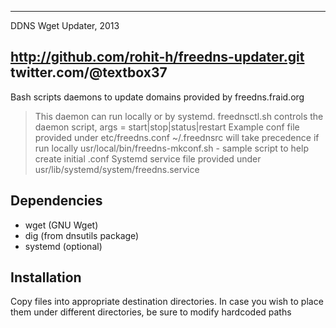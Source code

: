 ------------------------
DDNS Wget Updater, 2013

http://github.com/rohit-h/freedns-updater.git
twitter.com/@textbox37
------------------------

Bash scripts daemons to update domains provided by freedns.fraid.org

> This daemon can run locally or by systemd.
> freednsctl.sh controls the daemon script, args = start|stop|status|restart
> Example conf file provided under etc/freedns.conf
> ~/.freednsrc will take precedence if run locally
> usr/local/bin/freedns-mkconf.sh - sample script to help create initial .conf
> Systemd service file provided under usr/lib/systemd/system/freedns.service


Dependencies
------------------------
* wget (GNU Wget)
* dig  (from dnsutils package)
* systemd (optional)


Installation
------------------------
Copy files into appropriate destination directories. In case you wish to place 
them under different directories, be sure to modify hardcoded paths
